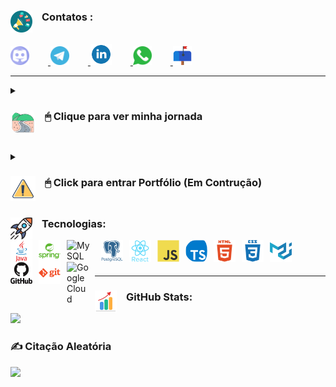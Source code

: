 ### Contatos : <img align="left" alt="Foguete" width="35px" style="padding-right:15px;" src="https://raw.githubusercontent.com/fernandodelgadoazevedo/fernandodelgadoazevedo/fa922e6090bc3b9c9bf4b317d075a0c501731250/imgs/contatos/megaphone-svgrepo-com.svg"/>

<br>
<a href="https://discord.gg/FernandoAzevedo#8268">
  <img alt="Java" width="30px" style="padding-right:30px;" src="https://github.com/fernandodelgadoazevedo/fernandodelgadoazevedo/blob/main/imgs/contatos/discord.svg"/>
</a>
<a href="https://web.telegram.org/k/#@FernandoAzevedo">
  <img alt="Java" width="30px" style="padding-right:30px;" src="https://github.com/fernandodelgadoazevedo/fernandodelgadoazevedo/blob/main/imgs/contatos/telegram.svg"/>
</a>
<a href="https://www.linkedin.com/in/fernandodazevedo">
  <img alt="Java" width="34px" style="padding-right:30px;" src="https://github.com/fernandodelgadoazevedo/fernandodelgadoazevedo/blob/main/imgs/contatos/linkedin.svg"/>
</a>
<a href="https://wa.me/5511983078800">
  <img alt="Java" width="30px" style="padding-right:30px;" src="https://github.com/fernandodelgadoazevedo/fernandodelgadoazevedo/blob/main/imgs/contatos/whatsapp-svgrepo-com.svg"/>
</a>
<a href="mailto:fernandodelgadoazevedo@gmail.com">
  <img alt="Java" width="30px" style="padding-right:30px;" src="https://github.com/fernandodelgadoazevedo/fernandodelgadoazevedo/blob/main/imgs/contatos/mailbox-svgrepo-com.svg"/>
</a>

---

<details>
<summary>
  <h3>
    <img align="left" alt="Foguete" width="40px" style="padding-right:15px; border-radius:5em" src="https://raw.githubusercontent.com/fernandodelgadoazevedo/fernandodelgadoazevedo/26c65e5b8805c90aa465484d5d4547921dc00ac8/imgs/tecw/asphalt-highway-journey-svgrepo-com%20(1).svg"/>
    🖱 Clique para ver minha jornada
  </h3>
</summary>

 <h3>Sou um desenvolvedor (Dev) apaixonado por encontrar soluções que tornem a vida mais fácil.</h3>
    <p>Com mais de 10 anos de experiência em tecnologia, gestão de processos e equipes, adquiri bons conhecimentos nas regras de negócio e habilidades para compreender as histórias e codar.</p>
    <p>Acredito que posso contribuir com minha visão ampla e habilidades tanto em soft skills quanto em hard skills para ajudar na resolução de desafios e na construção de projetos de sucesso.</p>
    <p>Sou um profissional em transição de carreira que busca uma nova oportunidade no mercado de tecnologia.</p>
<h4>Destaque</h4>
<p>Entre os meus projetos relevantes, destaco:</p>
<ul>
  <li>Redução do tempo de contagem de estoque de 9 horas para apenas 3 horas, com a implantação de um sistema de inventário eletrônico de custo zero, na Ambev.</li>
  <li>Criação de um sistema centralizado de compras que resultou na redução de custos e melhoria do SLA na entrega, também na Ambev.</li>
  <li>Estruturação da área de faturamento e expedição, mapeamento de processos, implantação ERP, treinamento, monitorar e definir KPIs na TecnoWise.</li>
</ul>

<h3>Formações</h3>
<ul>
  <li>Desenvolvedor Web FullStack. 2023</li>
  <li>Pós-graduação em Gestão de Projetos com ênfase em Ágil. 2021</li>
  <li>Graduado em Administração. 2017</li>
</ul>

<h4>Habilidades</h4>
<ul>
  <li>Fullstack</li>
  <li>Front-end</li>
  <li>Back-end</li>
  <li>React</li>
  <li>TypeScript</li>
  <li>JavaScript</li>
  <li>HTML</li>
  <li>CSS</li>
  <li>Spring</li>
  <li>Java</li>
  <li>SQL</li>
  <li>Bancos de Dados</li>
  <li>Git</li>
  <li>Software Web</li>
  <li>Design UI/UX</li>
  <li>Excel Avançado</li>
  <li>Power BI</li>
</ul>

<h4>Características</h4>
<ul>
  <li>Comunicação</li>
  <li>Trabalho em equipe</li>
  <li>Criatividade</li>
  <li>Adaptabilidade</li>
  <li>Proatividade</li>
  <li>Flexibilidade</li>
  <li>Resolução de problemas</li>
  <li>Raciocínio lógico</li>
</ul>

"[Veja mais no Linkedin][Linkedin]"
</details>

##

<details>
<summary> <h3><img align="left" alt="Foguete" width="40px" style="padding-right:15px;" src="https://raw.githubusercontent.com/fernandodelgadoazevedo/fernandodelgadoazevedo/c0dd68c09d851c050bfc1cd412e2d1781f6ae4e5/imgs/tecw/construction-danger-exclamantion-svgrepo-com.svg"/> 🖱 Click para entrar Portfólio (Em Contrução)</h3></summary>

<details>
<summary> <h3><img align="left" alt="Foguete" width="40px" style="padding-right:15px;" src="https://github.com/fernandodelgadoazevedo/fernandodelgadoazevedo/blob/main/imgs/tecw/Designsfundo.png?raw=true"/> 🖱 Click para saber mais - PdP Poder Digital Periférico </h3></summary>
 <p><p/>
   <h4>Poder Digital Periférico</h4>
 <p>
Tem seu início como um MVP de rede social voltado para artistas e pessoas que têm ações sociais na comunidade e que precisam de alguma forma criar uma divulgação mais direta. Pedimos em criar com base em fatos reais e ajudar a comunidade a se promover.
   
 <p/> 
<!-- BEGIN CARDS -->
<!-- ![Pagina de Login](https://github.com/fernandodelgadoazevedo/fernandodelgadoazevedo/blob/main/imgs/pdp/pglogin.PNG?raw=true) -->

<img align="left" alt="Login" width="336px" height="168px" style="padding:100px;" src="https://github.com/fernandodelgadoazevedo/fernandodelgadoazevedo/blob/main/imgs/pdp/pglogin.PNG?raw=true"/>
  
  
<img align="center" alt="Região" width="336px" height="168px" style="padding:100px;" src="https://github.com/fernandodelgadoazevedo/fernandodelgadoazevedo/blob/main/imgs/pdp/pghome.PNG?raw=true"/>
  <p><p/>
  <p>O propósito é a criação de uma aplicação web para desktop, mas buscamos trazer alguma responsividade no MVP.<p/>
  
<img align="center" alt="Região" width="336px" height="168px" style="padding:100px;" src="https://github.com/fernandodelgadoazevedo/fernandodelgadoazevedo/blob/main/imgs/pdp/pgcomunidadedeskusercomun.PNG?raw=true"/>

<img align="center" alt="Região" width="336px" height="168px" style="padding:100px;" src="https://github.com/fernandodelgadoazevedo/fernandodelgadoazevedo/blob/main/imgs/pdp/pgcomunidadedesk.PNG?raw=true"/>
  
 <p><p/>
 <p>Um ponto super importante foi a questão da segurança. Apenas o usuário que fez a postagem pode apagar ou alterar. Para as regiões ou comunidades, apenas o usuário administrador tem acesso para excluir.<p/>
  
  
<img align="center" alt="Região" width="336px" height="168px" style="padding:100px;" src="https://github.com/fernandodelgadoazevedo/fernandodelgadoazevedo/blob/main/imgs/pdp/post.PNG?raw=true/">
  
<img align="center" alt="Região" width="336px" height="168px" style="padding:100px;" src="https://github.com/fernandodelgadoazevedo/fernandodelgadoazevedo/blob/main/imgs/pdp/todasaspostagens.PNG?raw=true"/>
  
  <p><p/>
 <p>A ideia é republicar qualquer URL das mais diversas redes sociais, como Youtube, Facebook, Instagram, Tiktok e outras. Pode incluir fotos e vídeos no formato *.mp4. Posso dizer que é possível postar qualquer coisa que tenha uma URL válida, e para isso utilizamos a estrutura switch case para renderizar todas as situações.<p/>
  <p>Também deixamos um espaço para breve comentário e para colocar a região ou comunidade a que o vídeo pertence.<p/>
  

<img align="center" alt="Região" width="336px" height="168px" style="padding:100px;" src="https://github.com/fernandodelgadoazevedo/fernandodelgadoazevedo/blob/main/imgs/pdp/Atualizarperfil.PNG?raw=true"/>
  
<img align="center" alt="Região" width="336px" height="168px" style="padding:100px;" src="https://github.com/fernandodelgadoazevedo/fernandodelgadoazevedo/blob/main/imgs/pdp/parallax.PNG?raw=true">
  <p><p/>
<img align="center" alt="Região" width="368px" height="207px" style="padding:100px;" src="https://github.com/fernandodelgadoazevedo/fernandodelgadoazevedo/blob/main/imgs/pdp/sobre.PNG?raw=true"/>
  
  <p><p/>
 <p>É possível também efetuar o ajuste no cadastro, não apenas do usuário, mas também da postagem e região. Além disso, deixamos uma parallax com a imagem que retrata uma entrada de comunidade e, mais abaixo, a equipe que criou o projeto do backend ao frontend.<p/>
  
<!-- END CARDS -->
<p><p/>  
  
  
  "[Acesse nosso MVP e deixe seu comentário.][PdP]"
  
 
  
</details>
  
 ##
<details>

<summary> <h3><img align="left" alt="Foguete" width="40px" style="padding-right:15px;" src="https://raw.githubusercontent.com/fernandodelgadoazevedo/fernandodelgadoazevedo/17718a6b2a0cb3eb44e2420ffec8c2cb3140f313/imgs/tecw/blogger-color-svgrepo-com.svg"/> 🖱 Click para saber mais - (Em Construção) Blog Azevedo </h3></summary>
  
</details>

</details>

##


### Tecnologias: <img align="left" alt="Foguete" width="35px" style="padding-right:15px;" src="https://raw.githubusercontent.com/fernandodelgadoazevedo/fernandodelgadoazevedo/99925bcc95bc126a3f712db3b9a8c9c2d84fb96a/imgs/teconologias/foguete.svg"/>

<img align="left" alt="Java" width="35px" style="padding-right:10px;" src="https://raw.githubusercontent.com/fernandodelgadoazevedo/fernandodelgadoazevedo/cba9c2447609c4781407237d8bff7f973751e36d/imgs/tecw/java-original-wordmark.svg"/>
<img align="left" alt="Spring" width="35px" style="padding-right:10px;" src="https://raw.githubusercontent.com/fernandodelgadoazevedo/fernandodelgadoazevedo/cba9c2447609c4781407237d8bff7f973751e36d/imgs/tecw/spring-original-wordmark.svg"/>
<img align="left" alt="MySQL" width="45px" style="padding-right:10px;" src="https://raw.githubusercontent.com/fernandodelgadoazevedo/devicon/1f15a183db812b53e4f2435a5a9e2cb2c9d50b0c/icons/mysql/mysql-original-wordmark.svg"/>
<img align="left" alt="PostgreSQL" width="35px" style="padding-right:10px;" src="https://raw.githubusercontent.com/fernandodelgadoazevedo/fernandodelgadoazevedo/cba9c2447609c4781407237d8bff7f973751e36d/imgs/tecw/postgresql-plain-wordmark.svg"/>
<img align="left" alt="React" width="35px" style="padding-right:10px;" src="https://raw.githubusercontent.com/fernandodelgadoazevedo/fernandodelgadoazevedo/cba9c2447609c4781407237d8bff7f973751e36d/imgs/tecw/react-original-wordmark.svg"/>
<img align="left" alt="JavaScript" width="35px" style="padding-right:10px;" src="https://raw.githubusercontent.com/fernandodelgadoazevedo/fernandodelgadoazevedo/cba9c2447609c4781407237d8bff7f973751e36d/imgs/tecw/javascript-original.svg"/>
<img align="left" alt="TypeScript" width="35px" style="padding-right:10px;border-radius:5em;" src="https://raw.githubusercontent.com/fernandodelgadoazevedo/fernandodelgadoazevedo/cba9c2447609c4781407237d8bff7f973751e36d/imgs/tecw/typescript-plain.svg"/>
<img align="left" alt="HTML" width="35px" style="padding-right:10px;" src="https://raw.githubusercontent.com/fernandodelgadoazevedo/fernandodelgadoazevedo/cba9c2447609c4781407237d8bff7f973751e36d/imgs/tecw/html5-plain-wordmark.svg"/>
<img align="left" alt="CSS" width="35px" style="padding-right:10px;" src="https://raw.githubusercontent.com/fernandodelgadoazevedo/fernandodelgadoazevedo/cba9c2447609c4781407237d8bff7f973751e36d/imgs/tecw/css3-plain-wordmark.svg"/>
<img align="left" alt="Material-UI" width="35px" style="padding-right:10px;" src="https://raw.githubusercontent.com/fernandodelgadoazevedo/fernandodelgadoazevedo/cba9c2447609c4781407237d8bff7f973751e36d/imgs/tecw/materialui-original.svg"/>
<img align="left" alt="GitHub" width="35px" style="padding-right:10px;" src="https://raw.githubusercontent.com/fernandodelgadoazevedo/fernandodelgadoazevedo/cba9c2447609c4781407237d8bff7f973751e36d/imgs/tecw/github-original-wordmark.svg"/>
<img align="left" alt="Git" width="35px" style="padding-right:10px;" src="https://raw.githubusercontent.com/fernandodelgadoazevedo/fernandodelgadoazevedo/cba9c2447609c4781407237d8bff7f973751e36d/imgs/tecw/git-plain-wordmark.svg"/>
<img align="left" alt="GoogleCloud" width="35px" style="padding-right:10px;" src="https://raw.githubusercontent.com/fernandodelgadoazevedo/devicon/1f15a183db812b53e4f2435a5a9e2cb2c9d50b0c/icons/googlecloud/googlecloud-original.svg"/>

<br>
<br>

###
---

### GitHub Stats: <img align="left" alt="Stats" width="35px" style="padding-right:15px;" src="https://raw.githubusercontent.com/fernandodelgadoazevedo/fernandodelgadoazevedo/94efc1ab1afefa04fcf54507d638c535baa6c49d/imgs/tecw/increase-stats-svgrepo-com.svg"/>
![](https://github-readme-stats.vercel.app/api?username=fernandodelgadoazevedo&theme=darcula&hide_border=true&include_all_commits=true&count_private=false)<br/>



### ✍️ Citação Aleatória
![](https://quotes-github-readme.vercel.app/api?type=horizontal&theme=merko)



[Linkedin]: https://www.linkedin.com/in/fernandodazevedo
[PdP]: https://poderdigitalperiferico.netlify.app/



